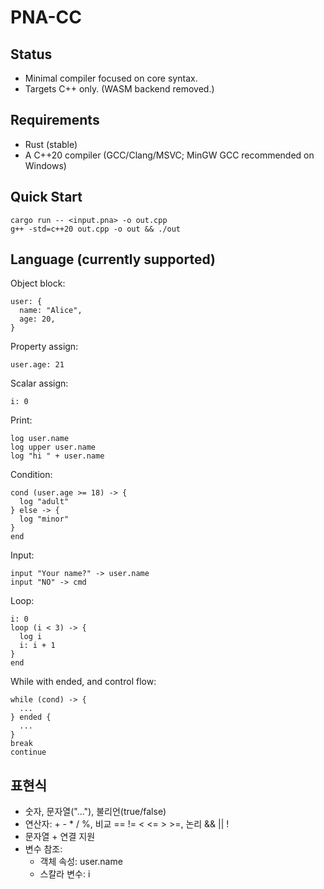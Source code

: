 # PNA-CC

## Status
- Minimal compiler focused on core syntax.
- Targets C++ only. (WASM backend removed.)

## Requirements
- Rust (stable)
- A C++20 compiler (GCC/Clang/MSVC; MinGW GCC recommended on Windows)

## Quick Start
```
cargo run -- <input.pna> -o out.cpp
g++ -std=c++20 out.cpp -o out && ./out
```

## Language (currently supported)

Object block:
```
user: {
  name: "Alice",
  age: 20,
}
```

Property assign:
```
user.age: 21
```

Scalar assign:
```
i: 0
```

Print:
```
log user.name
log upper user.name
log "hi " + user.name
```

Condition:
```
cond (user.age >= 18) -> {
  log "adult"
} else -> {
  log "minor"
}
end
```

Input:
```
input "Your name?" -> user.name
input "NO" -> cmd
```

Loop:
```
i: 0
loop (i < 3) -> {
  log i
  i: i + 1
}
end
```

While with ended, and control flow:
```
while (cond) -> {
  ...
} ended {
  ...
}
break
continue
```

## 표현식
- 숫자, 문자열("..."), 불리언(true/false)
- 연산자: + - * / %, 비교 == != < <= > >=, 논리 && || !
- 문자열 + 연결 지원
- 변수 참조:
    - 객체 속성: user.name
    - 스칼라 변수: i
